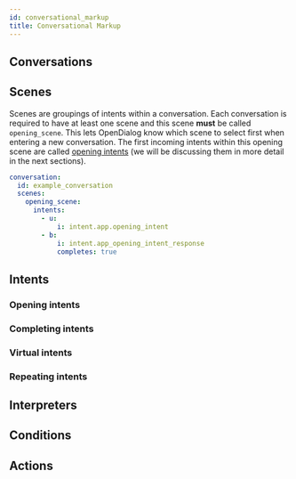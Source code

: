```yaml
---
id: conversational_markup
title: Conversational Markup
---
```



## Conversations




## Scenes

Scenes are groupings of intents within a conversation. Each conversation is required to have at least one scene and this scene **must** be called `opening_scene`. This lets OpenDialog know which scene to select first when entering a new conversation. The first incoming intents within this opening scene are called [opening intents](conversational_markup#opening-intents) (we will be discussing them in more detail in the next sections). 

```yaml
conversation:
  id: example_conversation
  scenes:
    opening_scene:
      intents:
        - u:
            i: intent.app.opening_intent
        - b:
            i: intent.app_opening_intent_response
            completes: true
```


## Intents





### Opening intents




### Completing intents




### Virtual intents




### Repeating intents




## Interpreters




## Conditions




## Actions


